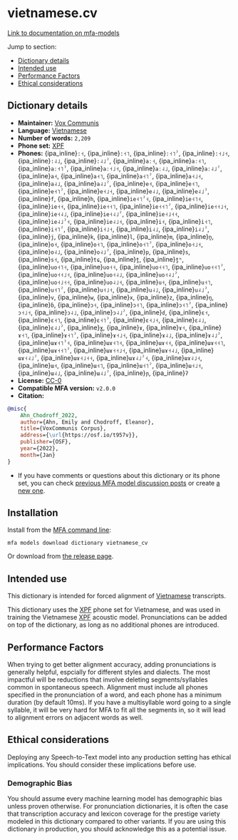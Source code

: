 
# vietnamese.cv

[Link to documentation on mfa-models](https://mfa-models.readthedocs.io/en/main/dictionary/vietnamese_cv.html)

Jump to section:

- [Dictionary details](#dictionary-details)
- [Intended use](#intended-use)
- [Performance Factors](#performance-factors)
- [Ethical considerations](#ethical-considerations)

## Dictionary details

- **Maintainer:** [Vox Communis](https://osf.io/t957v/)
- **Language:** [Vietnamese](https://en.wikipedia.org/wiki/Vietnamese_language)
- **Number of words:** `2,209`
- **Phone set:** [XPF](https://github.com/CohenPr-XPF/XPF)
- **Phones:** {ipa_inline}`:˧`, {ipa_inline}`:˧˥`, {ipa_inline}`:˧˥ˀ`, {ipa_inline}`:˧˩˧`, {ipa_inline}`:˨˩`, {ipa_inline}`:˨˩ˀ`, {ipa_inline}`aː˧`, {ipa_inline}`aː˧˥`, {ipa_inline}`aː˧˥ˀ`, {ipa_inline}`aː˧˩˧`, {ipa_inline}`aː˨˩`, {ipa_inline}`aː˨˩ˀ`, {ipa_inline}`a˧`, {ipa_inline}`a˧˥`, {ipa_inline}`a˧˥ˀ`, {ipa_inline}`a˧˩˧`, {ipa_inline}`a˨˩`, {ipa_inline}`a˨˩ˀ`, {ipa_inline}`e˧`, {ipa_inline}`e˧˥`, {ipa_inline}`e˧˥ˀ`, {ipa_inline}`e˧˩˧`, {ipa_inline}`e˨˩`, {ipa_inline}`e˨˩ˀ`, {ipa_inline}`f`, {ipa_inline}`h`, {ipa_inline}`ie˧˥ˀ˧`, {ipa_inline}`ie˧˥˧`, {ipa_inline}`ie˧˧`, {ipa_inline}`ie˧˧˥`, {ipa_inline}`ie˧˧˥ˀ`, {ipa_inline}`ie˧˧˩˧`, {ipa_inline}`ie˧˨˩`, {ipa_inline}`ie˧˨˩ˀ`, {ipa_inline}`ie˧˩˧˧`, {ipa_inline}`ie˨˩ˀ˧`, {ipa_inline}`ie˨˩˧`, {ipa_inline}`i˧`, {ipa_inline}`i˧˥`, {ipa_inline}`i˧˥ˀ`, {ipa_inline}`i˧˩˧`, {ipa_inline}`i˨˩`, {ipa_inline}`i˨˩ˀ`, {ipa_inline}`j`, {ipa_inline}`k`, {ipa_inline}`l`, {ipa_inline}`m`, {ipa_inline}`n̪`, {ipa_inline}`o˧`, {ipa_inline}`o˧˥`, {ipa_inline}`o˧˥ˀ`, {ipa_inline}`o˧˩˧`, {ipa_inline}`o˨˩`, {ipa_inline}`o˨˩ˀ`, {ipa_inline}`p`, {ipa_inline}`s`, {ipa_inline}`s˧`, {ipa_inline}`tɕ`, {ipa_inline}`t̪`, {ipa_inline}`t̪ʰ`, {ipa_inline}`uo˧˥˧`, {ipa_inline}`uo˧˧`, {ipa_inline}`uo˧˧˥`, {ipa_inline}`uo˧˧˥ˀ`, {ipa_inline}`uo˧˧˩˧`, {ipa_inline}`uo˧˨˩`, {ipa_inline}`uo˧˨˩ˀ`, {ipa_inline}`uo˧˩˧˧`, {ipa_inline}`uo˨˩˧`, {ipa_inline}`u˧`, {ipa_inline}`u˧˥`, {ipa_inline}`u˧˥ˀ`, {ipa_inline}`u˧˩˧`, {ipa_inline}`u˨˩`, {ipa_inline}`u˨˩ˀ`, {ipa_inline}`v`, {ipa_inline}`w`, {ipa_inline}`x`, {ipa_inline}`z`, {ipa_inline}`ŋ`, {ipa_inline}`ɓ`, {ipa_inline}`ɔ˧`, {ipa_inline}`ɔ˧˥`, {ipa_inline}`ɔ˧˥ˀ`, {ipa_inline}`ɔ˧˩˧`, {ipa_inline}`ɔ˨˩`, {ipa_inline}`ɔ˨˩ˀ`, {ipa_inline}`ɗ`, {ipa_inline}`ɛ˧`, {ipa_inline}`ɛ˧˥`, {ipa_inline}`ɛ˧˥ˀ`, {ipa_inline}`ɛ˧˩˧`, {ipa_inline}`ɛ˨˩`, {ipa_inline}`ɛ˨˩ˀ`, {ipa_inline}`ɣ`, {ipa_inline}`ɤ`, {ipa_inline}`ɤ˧`, {ipa_inline}`ɤ˧˥`, {ipa_inline}`ɤ˧˥ˀ`, {ipa_inline}`ɤ˧˩˧`, {ipa_inline}`ɤ˨˩`, {ipa_inline}`ɤ˨˩ˀ`, {ipa_inline}`ɯɤ˧˥ˀ˧`, {ipa_inline}`ɯɤ˧˥˧`, {ipa_inline}`ɯɤ˧˧`, {ipa_inline}`ɯɤ˧˧˥`, {ipa_inline}`ɯɤ˧˧˥ˀ`, {ipa_inline}`ɯɤ˧˧˩˧`, {ipa_inline}`ɯɤ˧˨˩`, {ipa_inline}`ɯɤ˧˨˩ˀ`, {ipa_inline}`ɯɤ˧˩˧˧`, {ipa_inline}`ɯɤ˨˩ˀ˧`, {ipa_inline}`ɯɤ˨˩˧`, {ipa_inline}`ɯ˧`, {ipa_inline}`ɯ˧˥`, {ipa_inline}`ɯ˧˥ˀ`, {ipa_inline}`ɯ˧˩˧`, {ipa_inline}`ɯ˨˩`, {ipa_inline}`ɯ˨˩ˀ`, {ipa_inline}`ɲ`, {ipa_inline}`ʔ`
- **License:** [CC-0](https://creativecommons.org/publicdomain/zero/1.0/)
- **Compatible MFA version:** `v2.0.0`
- **Citation:**

```bibtex
@misc{
	Ahn_Chodroff_2022,
	author={Ahn, Emily and Chodroff, Eleanor},
	title={VoxCommunis Corpus},
	address={\url{https://osf.io/t957v}},
	publisher={OSF},
	year={2022},
	month={Jan}
}
```

- If you have comments or questions about this dictionary or its phone set, you can check [previous MFA model discussion posts](https://github.com/MontrealCorpusTools/mfa-models/discussions?discussions_q=Vietnamese+CV+dictionary+v2.0.0) or create [a new one](https://github.com/MontrealCorpusTools/mfa-models/discussions/new).

## Installation

Install from the [MFA command line](https://montreal-forced-aligner.readthedocs.io/en/latest/user_guide/models/index.html):

```
mfa models download dictionary vietnamese_cv
```

Or download from [the release page](https://github.com/MontrealCorpusTools/mfa-models/releases/tag/dictionary-vietnamese_cv-v2.0.0).

## Intended use

This dictionary is intended for forced alignment of [Vietnamese](https://en.wikipedia.org/wiki/Vietnamese_language) transcripts.

This dictionary uses the [XPF](https://github.com/CohenPr-XPF/XPF) phone set for Vietnamese, and was used in training the Vietnamese [XPF](https://github.com/CohenPr-XPF/XPF) acoustic model.
Pronunciations can be added on top of the dictionary, as long as no additional phones are introduced.

## Performance Factors

When trying to get better alignment accuracy, adding pronunciations is generally helpful, espcially for different styles and dialects.  The most impactful will be reductions that
involve deleting segments/syllables common in spontaneous speech.  Alignment must include all phones specified in the pronunciation of a word, and each phone has
a minimum duration (by default 10ms). If you have a multisyllable word going to a single syllable, it will be very hard for MFA to fit all the segments in,
so it will lead to alignment errors on adjacent words as well.

## Ethical considerations

Deploying any Speech-to-Text model into any production setting has ethical implications. You should consider these implications before use.

### Demographic Bias

You should assume every machine learning model has demographic bias unless proven otherwise.
For pronunciation dictionaries, it is often the case that transcription accuracy and lexicon coverage for the prestige variety modeled in this dictionary compared to other variants.
If you are using this dictionary in production, you should acknowledge this as a potential issue.

